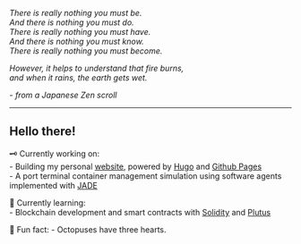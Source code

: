 *There is really nothing you must be.*   
*And there is nothing you must do.*  
*There is really nothing you must have.*  
*And there is nothing you must know.*  
*There is really nothing you must become.*  
  
*However, it helps to understand that fire burns,*  
*and when it rains, the earth gets wet.*  
  
\- *from a Japanese Zen scroll*  

---

## Hello there! 

🗝️ Currently working on:  
    - Building my personal [website](https://github.com/muratcanakcay/Website), powered by [Hugo](https://gohugo.io/) and [Github Pages](https://pages.github.com/)  
    - A port terminal container management simulation using software agents implemented with [JADE](https://jade.tilab.com/)  

💎 Currently learning:  
    - Blockchain development and smart contracts with [Solidity](https://soliditylang.org/) and [Plutus](https://developers.cardano.org/docs/smart-contracts/plutus/)  
  
🐙 Fun fact: 
    - Octopuses have three hearts.  
